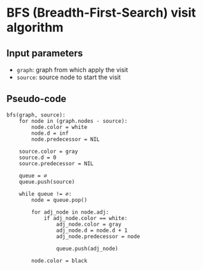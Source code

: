 # BFS (Breadth-First-Search) visit algorithm

## Input parameters

- `graph`: graph from which apply the visit
- `source`: source node to start the visit

## Pseudo-code

```
bfs(graph, source):
    for node in (graph.nodes - source):
        node.color = white
        node.d = inf
        node.predecessor = NIL

    source.color = gray
    source.d = 0
    source.predecessor = NIL

    queue = ∅
    queue.push(source)

    while queue != ∅:
        node = queue.pop()

        for adj_node in node.adj:
            if adj_node.color == white:
                adj_node.color = gray
                adj_node.d = node.d + 1
                adj_node.predecessor = node

                queue.push(adj_node)

        node.color = black
```
